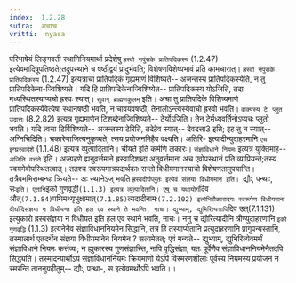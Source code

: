 ```yaml
---
index:  1.2.28
sutra:  अचश्च
vritti:  nyasa
---
```


परिभाषेयं लिङ्गवती स्थानिनियमार्था प्रदेशेषु `ह्रस्वो नपुंसके प्रातिपदिकस्य` (1.2.47) इत्येवमादिषूपतिष्ठते;तदुपस्थाने च षष्ठीद्वयं प्रादुर्भवति; विशेषणविशेष्यभावं प्रति कामचारात्। `ह्रस्वो नपुंसके प्रातिपदिकस्य` (1.2.47) इत्यत्राचा प्रातिपदिकं गृह्यमाणं विशिष्यते-- अजन्तस्य प्रातिपदिकस्येति, न तु प्रातिपदिकेना-ज्विशिष्यते। यदि हि प्रातिपदिकेनाज्विशिष्येत-- प्रातिपदिकस्य योऽजिति, तदा मध्यस्थितस्याप्यचो ह्रस्वः स्यात्।
`सुवाग् ब्राह्मणकुलम्` इति। अचा तु प्रातिपदिके विशिष्यमाणे प्रातिपदिकस्यैवेत्येषा स्थानषष्ठी भवति, न चावयवषष्ठी, तेनालोऽन्त्यस्यैवाचो ह्रस्वो भवति। `वाक्यस्य टेः प्लुत उदात्तः` (8.2.82) इत्यत्र गृह्यमाणेन टिशब्देनाज्विशिष्यते-- टेर्योऽजिति। तेन टेर्मध्यवर्तिनोऽप्यचः प्लुतो भवति। यदि त्वचा टिर्विशिष्यते-- अजन्तस्य टेरिति, तदेहैव स्यात्-- देवदत्ता3 इति; इह तु न स्यात्-- अग्निचिदिति। चकारेणाजित्यनुकृष्यते, त्सय प्रयोजनमिहैव वक्ष्यति। अतिरि- इत्यादीन्युदाहरमानि `एच इग्घ्रस्वादेशे` (1.1.48) इत्यत्र व्युत्पादितानि। चीयते इति कर्मणि लकारः।
`संज्ञाविधाने नियमः` इत्यत्र युक्तिमाह-- `अजिति वर्त्तते` इति। अज्ग्रहणे ह्यनुवर्त्तमाने ह्रस्वादिशब्दा अनुवर्त्तमाना अच एवोपस्थानं प्रति व्याप्रियन्ते;तस्य स्वयमेवोपस्थितत्वात्। ततश्च स्वरूपमात्रपदार्थकाः सन्तो विधीयमानस्याचो विशेषणतामुपयान्ति। तत्रैवमभिसम्बन्धः क्रियते-- अः स्थानेऽज् भवति `ह्रस्वदीर्घप्लुतः इत्येवं संज्ञया विधीयमान इति। `द्यौः, पन्थाः, सः` इति। एतानि `इको गुणवृद्धी` (1.1.3) इत्यत्र व्युत्पादितानि। एषु च यथायोगं `दिव औत्` (7.1.84) `पथिमथ्यृभुक्षामात्` (7.1.85) `त्यदादीनामः` (7.2.102) इत्येभिरौकारादयः स्वरूपेण विधीयमाना दीर्घादिसंज्ञया न विधीयन्त इति हल एव स्थाने ते भवन्ति, नाचः। द्युभ्याम्, द्युभिरित्यत्रापि `दिव उत्(7.1.131) इत्युकारो ह्रस्वसंज्ञया न विधीयत इति हल एव स्थाने भवति, नाचः। ननु च द्यौरित्यादीनि त्रीण्युदाहरणानि `इको गुणवृद्धि` (1.1.3) इत्यनेनैव
संज्ञाविधाननियमेन सिद्धानि, तत्र हि तस्याप्येतानि प्रत्युदाहरणानि प्रागुपन्यस्तानि, तस्मान्नार्थ एतदर्थेन संज्ञया विधीयमानेन नियमेन ? सत्यमेतत्; एवं मन्यते--
द्युभ्याम्, द्युभिरित्येवमर्थं संज्ञाविधाने नियमः कर्त्तव्यः; न ह्युकारस्य गुणसंज्ञास्ति, नापि वृद्धिसंज्ञा; यतः पूर्वेणैव संज्ञाविधाननियमेनैतदपि सिद्ध्यति। तस्मादन्यार्थोऽयं संज्ञाविधाननियमः क्रियमाणो येऽपि विस्मरणशीलाः पूर्वस्य नियमस्य प्रयोजनं न स्मरन्ति ताननुग्रहीतुम्-- द्यौः, पन्था-, स इत्येवमर्थोऽपि भवति।।

